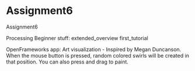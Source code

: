 Assignment6
===========

Assignment6

Processing Beginner stuff:
extended_overview
first_tutorial

OpenFrameworks app:
Art visualization - Inspired by Megan Duncanson.
When the mouse button is pressed, random colored swirls will be created in that position. You can also press and drag to paint.



